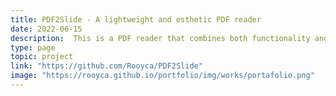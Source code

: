 ```yaml
---
title: PDF2Slide - A lightweight and esthetic PDF reader
date: 2022-06-15
description:  This is a PDF reader that combines both functionality and aesthetics, providing users with a lightweight and visually appealing interface.
type: page
topic: project
link: "https://github.com/Rooyca/PDF2Slide"
image: "https://rooyca.github.io/portfolio/img/works/portafolio.png"
---
```

